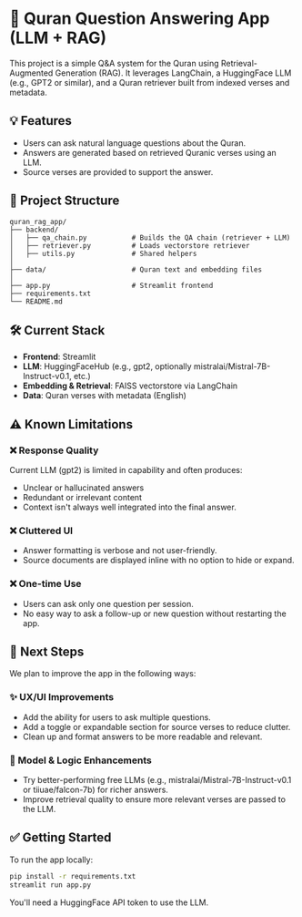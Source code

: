 # 🕌 Quran Question Answering App (LLM + RAG)

This project is a simple Q&A system for the Quran using Retrieval-Augmented Generation (RAG). It leverages LangChain, a HuggingFace LLM (e.g., GPT2 or similar), and a Quran retriever built from indexed verses and metadata.

## 💡 Features

- Users can ask natural language questions about the Quran.
- Answers are generated based on retrieved Quranic verses using an LLM.
- Source verses are provided to support the answer.

## 🔧 Project Structure

```
quran_rag_app/
├── backend/
│   ├── qa_chain.py           # Builds the QA chain (retriever + LLM)
│   ├── retriever.py          # Loads vectorstore retriever
│   ├── utils.py              # Shared helpers
│
├── data/                     # Quran text and embedding files
│
├── app.py                    # Streamlit frontend
├── requirements.txt
└── README.md
```

## 🛠️ Current Stack

- **Frontend**: Streamlit
- **LLM**: HuggingFaceHub (e.g., gpt2, optionally mistralai/Mistral-7B-Instruct-v0.1, etc.)
- **Embedding & Retrieval**: FAISS vectorstore via LangChain
- **Data**: Quran verses with metadata (English)

## ⚠️ Known Limitations

### ❌ Response Quality
Current LLM (gpt2) is limited in capability and often produces:
- Unclear or hallucinated answers
- Redundant or irrelevant content
- Context isn't always well integrated into the final answer.

### ❌ Cluttered UI
- Answer formatting is verbose and not user-friendly.
- Source documents are displayed inline with no option to hide or expand.

### ❌ One-time Use
- Users can ask only one question per session.
- No easy way to ask a follow-up or new question without restarting the app.

## 🧭 Next Steps

We plan to improve the app in the following ways:

### ✨ UX/UI Improvements
- Add the ability for users to ask multiple questions.
- Add a toggle or expandable section for source verses to reduce clutter.
- Clean up and format answers to be more readable and relevant.

### 🔁 Model & Logic Enhancements
- Try better-performing free LLMs (e.g., mistralai/Mistral-7B-Instruct-v0.1 or tiiuae/falcon-7b) for richer answers.
- Improve retrieval quality to ensure more relevant verses are passed to the LLM.

## ✅ Getting Started

To run the app locally:

```bash
pip install -r requirements.txt
streamlit run app.py
```

You'll need a HuggingFace API token to use the LLM.
